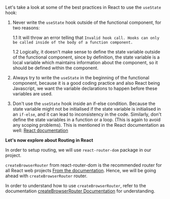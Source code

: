 Let's take a look at some of the best practices in React to use the `useState` hook: 

1. Never write the `useState` hook outside of the functional component, for two reasons:

    1.1 It will throw an error telling that `Invalid hook call. Hooks can only be called inside of the body of a function component.`

    1.2 Logically, it doesn't make sense to define the state variable outside of the functional component, since by definition, the state variable is a local variable which maintains information about the component, so it should be defined within the component.

2. Always try to write the `useState` in the beginning of the functional component, because it is a good coding practice and also React being Javascript, we want the variable declarations to happen before these variables are used.

3. Don't use the `useState` hook inside an if-else condition. Because the state variable might not be initialised if the state variable is initialised in an `if-else`, and it can lead to inconsistency in the code. Similarly, don't define the state variables in a function or a loop. (This is again to avoid any scoping problems). This is mentioned in the React documentation as well: [React documentation](https://legacy.reactjs.org/docs/hooks-rules.html)

**Let's now explore about Routing in React**

In order to setup routing, we will use `react-router-dom` package in our project. 

`createBrowserRouter` from react-router-dom is the recommended router for all React web projects [From the documentation](https://reactrouter.com/en/main/routers/create-browser-router). Hence, we will be going ahead with `createBrowserRouter` router.

In order to understand how to use `createBrowserRouter`, refer to the documentation [createBrowserRouter Documentation](https://reactrouter.com/en/main/start/overview) for understanding.